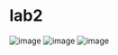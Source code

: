 # lab2

![image](https://github.com/devolws-fucker/lab2/assets/107028257/4470f714-2476-4895-8c1b-fb4dd15a1ba9)
![image](https://github.com/devolws-fucker/lab2/assets/107028257/1640de88-9a29-41b1-9407-b7e8d9a408ba)
![image](https://github.com/devolws-fucker/lab2/assets/107028257/655ad0af-5ebf-4343-9c9a-bf7c7e1c7211)

